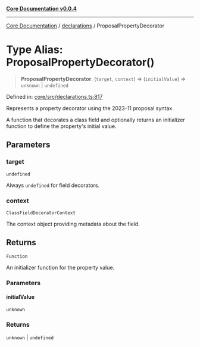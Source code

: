 [**Core Documentation v0.0.4**](../../README.md)

***

[Core Documentation](../../modules.md) / [declarations](../README.md) / ProposalPropertyDecorator

# Type Alias: ProposalPropertyDecorator()

> **ProposalPropertyDecorator**: (`target`, `context`) => (`initialValue`) => `unknown` \| `undefined`

Defined in: [core/src/declarations.ts:817](https://github.com/stonemjs/core/blob/8c14a336c794eb98d8513b950cb1c2786962eaaf/src/declarations.ts#L817)

Represents a property decorator using the 2023-11 proposal syntax.

A function that decorates a class field and optionally returns an initializer function
to define the property's initial value.

## Parameters

### target

`undefined`

Always `undefined` for field decorators.

### context

`ClassFieldDecoratorContext`

The context object providing metadata about the field.

## Returns

`Function`

An initializer function for the property value.

### Parameters

#### initialValue

`unknown`

### Returns

`unknown` \| `undefined`
